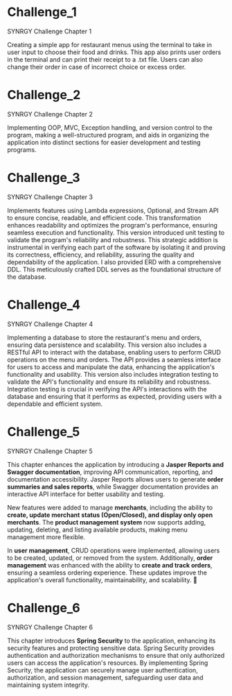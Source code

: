 # Challenge_1
SYNRGY Challenge Chapter 1

Creating a simple app for restaurant menus using the terminal to take in user input to choose their food and drinks.
This app also prints user orders in the terminal and can print their receipt to a .txt file.
Users can also change their order in case of incorrect choice or excess order.

# Challenge_2
SYNRGY Challenge Chapter 2

Implementing OOP, MVC, Exception handling, and version control to the program, making a well-structured program, and 
aids in organizing the application into distinct sections for easier development and testing programs.

# Challenge_3
SYNRGY Challenge Chapter 3

Implements features using Lambda expressions, Optional, and Stream API to ensure concise, readable, and efficient code. This transformation enhances readability and optimizes the program's performance, ensuring seamless execution and functionality. This version introduced unit testing to validate the program's reliability and robustness. This strategic addition is instrumental in verifying each part of the software by isolating it and proving its correctness, efficiency, and reliability, assuring the quality and dependability of the application. I also provided ERD with a comprehensive DDL. This meticulously crafted DDL serves as the foundational structure of the database.

# Challenge_4
SYNRGY Challenge Chapter 4

Implementing a database to store the restaurant's menu and orders, ensuring data persistence and scalability. This version also includes a RESTful API to interact with the database, enabling users to perform CRUD operations on the menu and orders. The API provides a seamless interface for users to access and manipulate the data, enhancing the application's functionality and usability. This version also includes integration testing to validate the API's functionality and ensure its reliability and robustness. Integration testing is crucial in verifying the API's interactions with the database and ensuring that it performs as expected, providing users with a dependable and efficient system.

# Challenge_5
SYNRGY Challenge Chapter 5

This chapter enhances the application by introducing a **Jasper Reports and Swagger documentation**, improving API communication, reporting, and documentation accessibility. Jasper Reports allows users to generate **order summaries and sales reports**, while Swagger documentation provides an interactive API interface for better usability and testing.

New features were added to manage **merchants**, including the ability to **create, update merchant status (Open/Closed), and display only open merchants**. The **product management system** now supports adding, updating, deleting, and listing available products, making menu management more flexible.

In **user management**, CRUD operations were implemented, allowing users to be created, updated, or removed from the system. Additionally, **order management** was enhanced with the ability to **create and track orders**, ensuring a seamless ordering experience. These updates improve the application's overall functionality, maintainability, and scalability. 🚀  

# Challenge_6
SYNRGY Challenge Chapter 6

This chapter introduces **Spring Security** to the application, enhancing its security features and protecting sensitive data. Spring Security provides authentication and authorization mechanisms to ensure that only authorized users can access the application's resources. By implementing Spring Security, the application can securely manage user authentication, authorization, and session management, safeguarding user data and maintaining system integrity.
